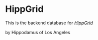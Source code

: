 # HippGrid

This is the backend database for 
[*HippGrid*](http://www.hippgrid.com)

by Hippodamus of Los Angeles